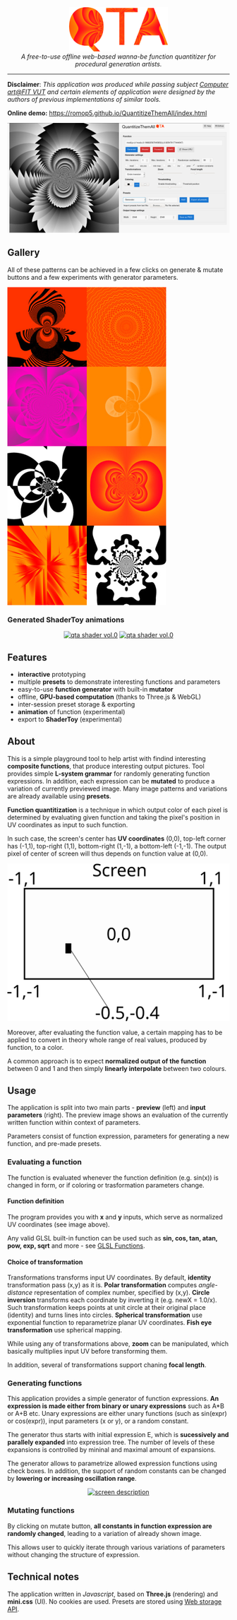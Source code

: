 <div align="center">
    <a href="https://romop5.github.io/QuantitizeThemAll/index.html"><img src="https://raw.githubusercontent.com/Romop5/QuantitizeThemAll/main/docs/logo.png" alt="app overview" height="100px"/></a>
<br>
<i>A free-to-use offline web-based wanna-be function quantitizer for procedural generation artists.</i>
</div>
<hr>

**Disclaimer**: *This application was produced while passing subject [Computer art@FIT VUT](https://www.fit.vut.cz/study/course/VIN/.en) and certain elements of application were
designed by the authors of previous implementations of similar tools.*

**Online demo:** https://romop5.github.io/QuantitizeThemAll/index.html
<div align="center">
    <a href="https://romop5.github.io/QuantitizeThemAll/index.html"><img src="https://raw.githubusercontent.com/Romop5/QuantitizeThemAll/main/docs/app.png?token=AAZFMBIQJFMCQBRFGFJ67C277GPDQ" alt="app overview" /></a>
</div>

## Gallery
All of these patterns can be achieved in a few clicks on generate & mutate buttons and a few
experiments with generator parameters.
<p align="center">
<a href="https://raw.githubusercontent.com/Romop5/QuantitizeThemAll/main/docs/gallery-a.png"><img style="float:left"  src="https://raw.githubusercontent.com/Romop5/QuantitizeThemAll/main/docs/gallery-a-thumb.jpg" width="180px"></a>
<a href="https://raw.githubusercontent.com/Romop5/QuantitizeThemAll/main/docs/gallery-b.png"><img style="float:left"  src="https://raw.githubusercontent.com/Romop5/QuantitizeThemAll/main/docs/gallery-b-thumb.jpg" width="180px"></a>
<a href="https://raw.githubusercontent.com/Romop5/QuantitizeThemAll/main/docs/gallery-c.png"><img style="float:left"  src="https://raw.githubusercontent.com/Romop5/QuantitizeThemAll/main/docs/gallery-c-thumb.jpg" width="180px"></a>
<a href="https://raw.githubusercontent.com/Romop5/QuantitizeThemAll/main/docs/gallery-d.png"><img style="float:left"  src="https://raw.githubusercontent.com/Romop5/QuantitizeThemAll/main/docs/gallery-d-thumb.jpg" width="180px"></a>
</p>
<p align="center">
<a href="https://raw.githubusercontent.com/Romop5/QuantitizeThemAll/main/docs/gallery-e.png"><img style="float:left"  src="https://raw.githubusercontent.com/Romop5/QuantitizeThemAll/main/docs/gallery-e-thumb.jpg" width="180px"></a>
<a href="https://raw.githubusercontent.com/Romop5/QuantitizeThemAll/main/docs/gallery-f.png"><img style="float:left"  src="https://raw.githubusercontent.com/Romop5/QuantitizeThemAll/main/docs/gallery-f-thumb.jpg" width="180px"></a>
<a href="https://raw.githubusercontent.com/Romop5/QuantitizeThemAll/main/docs/gallery-g.png"><img style="float:left"  src="https://raw.githubusercontent.com/Romop5/QuantitizeThemAll/main/docs/gallery-g-thumb.jpg" width="180px"></a>
<a href="https://raw.githubusercontent.com/Romop5/QuantitizeThemAll/main/docs/gallery-h.png"><img style="float:left"  src="https://raw.githubusercontent.com/Romop5/QuantitizeThemAll/main/docs/gallery-h-thumb.jpg" width="180px"></a>
</p>
<div style="clear:both"></div>


### Generated ShaderToy animations

<div align="center">
    <a href="https://www.shadertoy.com/view/wt3cRs"><img src="https://www.shadertoy.com/media/shaders/wt3cRs.jpg" width="350px" alt="qta shader vol.0" /></a>
    <a href="https://www.shadertoy.com/view/tlccRs"><img src="https://www.shadertoy.com/media/shaders/tlccRs.jpg" width="350px" alt="qta shader vol.0" /></a>
</div>

## Features
- **interactive** prototyping 
- multiple **presets** to demonstrate interesting functions and parameters
- easy-to-use **function generator** with built-in **mutator**
- offline, **GPU-based computation** (thanks to Three.js & WebGL)
- inter-session preset storage & exporting
- **animation** of function (experimental)
- export to **ShaderToy** (experimental)

## About
This is a simple playground tool to help artist with findind interesting **composite functions**, that
produce interesting output pictures. Tool provides simple **L-system grammar** for randomly generating function expressions.
In addition, each expression can be **mutated** to produce a variation of currently previewed image.
Many image patterns and variations are already available using **presets**.

**Function quantitization** is a technique in which output color of each pixel is determined by
evaluating given function and taking the pixel's position in UV coordinates as input to such
function. 

In such case, the screen's center has **UV coordinates** (0,0), top-left corner has (-1,1),
top-right (1,1), bottom-right (1,-1), a bottom-left (-1,-1). The output pixel of center of screen
will thus depends on function value at (0,0).

<div align="center">
    <a href="https://romop5.github.io/QuantitizeThemAll/index.html"><img src="https://raw.githubusercontent.com/Romop5/QuantitizeThemAll/6dfdaf947239fc2e3e68b66bbae813c27df54deb/docs/screen.svg?token=AAZFMBIFJ7OCWQQYM3657TC76BR7K" alt="screen description" /></a>
</div>

Moreover, after evaluating the function value, a certain mapping has to be applied to convert in
theory whole range of real values, produced by function, to a color.

A common approach is to expect **normalized output of the function** between 0 and 1 and then simply
**linearly interpolate** between two colours.


## Usage
The application is split into two main parts - **preview** (left) and **input parameters** (right).
The preview image shows an evaluation of the currently written function within context of parameters. 

Parameters consist of function expression, parameters for generating a new function, and pre-made
presets.

### Evaluating a function
The function is evaluated whenever the function definition (e.g. sin(x)) is changed in form, or if
coloring or trasformation parameters change.

#### Function definition
The program provides you with **x** and **y** inputs, which serve as normalized UV coordinates (see
image above).

Any valid GLSL built-in function can be used such as **sin, cos, tan, atan, pow, exp, sqrt** and
more - see [GLSL Functions](https://www.shaderific.com/glsl-functions).

#### Choice of transformation
Transformations transforms input UV coordinates. By default, **identity** transformation pass (x,y)
as it is.
**Polar transformation** computes *angle-distance* representation of complex number, specified by
(x,y).
**Circle inversion** transforms each coordinate by inverting it (e.g. newX = 1.0/x). Such
transformation keeps points at unit circle at their original place (identity) and turns lines into
circles.
**Spherical transformation** use exponential function to reparametrize planar UV coordinates.
**Fish eye transformation** use spherical mapping.

While using any of transformations above, **zoom** can be manipulated, which basically multiplies
input UV before transforming them. 

In addition, several of transformations support chaning **focal length**.

### Generating functions
This application provides a simple generator of function expressions. 
**An expression is made either from binary or unary expressions** such as A\*B or A+B etc.
Unary expressions are either unary functions (such as sin(expr) or cos(expr)), input parameters (x
or y), or a random constant.

The generator thus starts with initial expression E, which is **sucessively and parallely expanded**
into expression tree. The number of levels of these expansions is controlled by mininal and maximal
amount of expansions.

The generator allows to parametrize allowed expression functions using check boxes.
In addition, the support of random constants can be changed by **lowering or increasing oscillation
range**.

<div align="center">
    <a href="https://romop5.github.io/QuantitizeThemAll/index.html"><img src="https://raw.githubusercontent.com/Romop5/QuantitizeThemAll/b0fef1ad976ef018a50206628c11a116b8db80f7/docs/generateAndMutate.svg" alt="screen description" /></a>
</div>

### Mutating functions
By clicking on mutate button, **all constants in function expression are randomly changed**, leading to
a variation of already shown image.

This allows user to quickly iterate through various variations of parameters without changing the
structure of expression.

## Technical notes
The application written in *Javascript*, based on **Three.js** (rendering) and **mini.css** (UI).
No cookies are used. Presets are stored using [Web storage API](https://developer.mozilla.org/en-US/docs/Web/API/Web_Storage_API).
